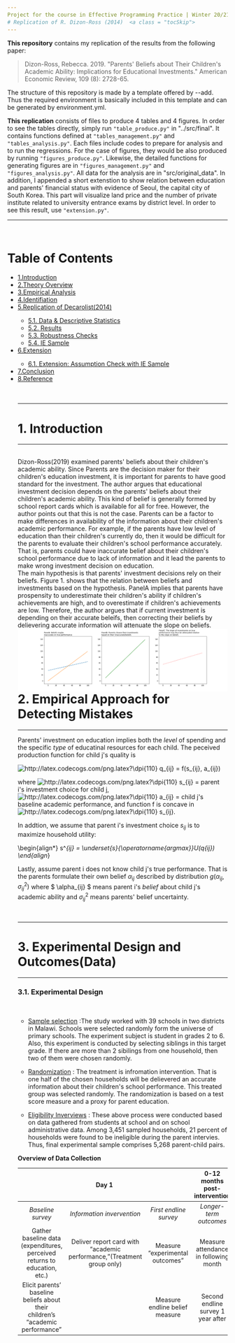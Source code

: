 ```yaml
--- 
Project for the course in Effective Programming Practice | Winter 20/21, M.Sc. Economics, Bonn University | [Hyein Jeong](https://github.com/huiren-j)
# Replication of R. Dizon-Ross (2014)  <a class = "tocSkip">
---
```


**This repository** contains my replication of the results from the following paper:

> Dizon-Ross, Rebecca. 2019. "Parents' Beliefs about Their Children's Academic Ability: Implications for Educational Investments." American Economic Review, 109 (8): 2728-65.  
    

The structure of this repository is made by a template offered by --add. Thus the required environment is basically included in this template and can be generated by environment.yml.
    
**This replication** consists of files to produce 4 tables and 4 figures. In order to see the tables directly, simply run `"table_produce.py"` in "../src/final". It contains functions defined at `"tables_management.py"` and `"tables_analysis.py"`. Each files include codes to prepare for analysis and to run the regressions. For the case of figures, they would be also produced by running `"figures_produce.py"`. Likewise, the detailed functions for generating figures are in `"figures_management.py"` and `"figures_analysis.py"`. All data for the analysis are in "src/original_data". In addition, I appended a short extenstion to show relation between education and parents' financial status with evidence of Seoul, the capital city of South Korea. This part will visualize land price and the number of private institute related to university entrance exams by district level. In order to see this result, use `"extension.py"`. 
<br>

---


<br>
    
<h1>Table of Contents<span class="tocSkip"></span></h1>
<ul class="toc-item"><li><span><a href="#1.-Introduction" data-toc-modified-id="1.-Introduction-1">1.Introduction</a></span></li>
<li><span><a href="#2.-Theory Overview" data-toc-modified-id="2.-Theory Overview-2">2.Theory Overview</a></span></li>
<li><span><a href="#3.-Empirical Analysis" data-toc-modified-id="3.-Empirical Analysis-3">3.Empirical Analysis</a></span></li>
<li><span><a href="#4.-Identification" data-toc-modified-id="4.-Identification-4">4.Identifiation</a></span></li>
<li><span><a href="#5.-Replication of Decarolist(2014)" data-toc-modified-id="5.-Replication of Decarolist(2014)-5">5.Replication of Decarolist(2014)</a></span></li>
<ul class="toc-item"><li><span><a href="#5.1. Data-&amp;-Descriptive Statistics" data-toc-modified-id="#5.1. Data-&amp;-Descriptive Statistics-5.1">5.1. Data &amp; Descriptive Statistics</a></span></li>
<li><span><a href="#5.2. Results" data-toc-modified-id="#5.2. Results-5.2">5.2. Results</a></span></li>
<li><span><a href="#5.3. Robustness Checks" data-toc-modified-id="#5.3. Robustness Checks-5.3">5.3. Robustness Checks</a></span></li>
<li><span><a href="#5.4. IE Sample" data-toc-modified-id="#5.4. IE Sample-5.4">5.4. IE Sample</a></span></li>
</ul><li><span><a href="#6.-Extension" data-toc-modified-id="6.-Extension-7">6.Extension</a></span></li>
<ul class="toc-item"><li><span><a href="#6.1. Extension: Assumption Check with IE Sample" data-toc-modified-id="##6.1. Extension: Assumption Check with IE Sample-6.1">6.1. Extension: Assumption Check with IE Sample</a></span></li>
</ul><li><span><a href="#7.-Conclusion" data-toc-modified-id="7.-Conclusion-7">7.Conclusion</a></span></li>
<li><span><a href="#8.-Reference" data-toc-modified-id="8.-Reference-8">8.Reference</a></span></li>

<br>
<br>
    
---
# 1. Introduction
---
    
<br>
Dizon-Ross(2019) examined parents' beliefs about their children's academic ability. Since Parents are the decision maker for their children's education investment, it is important for parents to have good standard for the investment. The author argues that educational investment decision depends on the parents' beliefs about their children's academic ability. This kind of belief is generally formed by school report cards which is available for all for free. However, the author points out that this is not the case. Parents can be a factor to make differences in availability of the information about their children's academic performance. For example, if the parents have low level of education than their children's currently do, then it would be difficult for the parents to evaluate their children's school performance accurately. That is, parents could have inaccurate belief about their children's school performance due to lack of information and it lead the parents to make wrong investment decision on education.
    


<br>
The main hypothesis is that parents' investment decisions rely on their beliefs. Figure 1. shows that the relation between beliefs and investments based on the hypothesis. PanelA implies that parents have prospensity to underestimate their children's ability if children's achievements are high, and to overestimate if children's achievements are low. Therefore, the author argues that if current investment is depending on their accurate beleifs, then correcting their beliefs by delievering accurate information will attenuate the slope on beliefs.
    
<img src = "./src/final/figure1.png" align = "left">


---
# 2. Empirical Approach for Detecting Mistakes
---

Parents' investment on education implies both the *level* of spending and the specific *type* of educatinal resources for each child.
The peceived production function for child j's quality is

<img src="http://latex.codecogs.com/png.latex?\dpi{110}&space;q_{ij}&space;=&space;f(s_{ij},&space;a_{ij})" title="http://latex.codecogs.com/png.latex?\dpi{110} q_{ij} = f(s_{ij}, a_{ij})" />

where <img src="http://latex.codecogs.com/png.latex?\dpi{110}&space;s_{ij}" title="http://latex.codecogs.com/png.latex?\dpi{110} s_{ij}" /> = parent i's investment choice for child j,<img src="http://latex.codecogs.com/png.latex?\dpi{110}&space;a_{ij}" title="http://latex.codecogs.com/png.latex?\dpi{110} a_{ij}" /> = child j's baseline academic performance, and function f is concave in <img src="http://latex.codecogs.com/png.latex?\dpi{110}&space;s_{ij}" title="http://latex.codecogs.com/png.latex?\dpi{110} s_{ij}" />.


In addtion, we assume that parent i's investment choice $s_{ij}$ is to maximize household utility:

\begin{align*}
s^*_{ij} = \underset{s}{\operatorname{argmax}}U(q_{ij})
\end{align*}   

Lastly, assume parent i does not know child j's true performance. That is the parents formulate their own belief $\alpha_{ij}$ described by distribution $g(\alpha_{ij}, \sigma^2_{ij})$
where $ \alpha_{ij} $ means parent i's *belief* about child j's academic ability and $\sigma^2_{ij}$ means parents' belief uncertainty.

<br>
    
    
---
# 3. Experimental Design and Outcomes(Data)
---

### 3.1. Experimental Design
<br>

- <u>Sample selection</u>
:The study worked with 39 schools in two districts in Malawi. Schools were selected randomly form the universe of primary schools. The experiment subject is student in grades 2 to 6. Also, this experiment is conducted by selecting siblings in this target grade. If there are more than 2 sibilings from one household, then two of them were chosen randomly.
    
    
- <u>Randomization</u>
    : The treatment is infromation intervention. That is one half of the chosen households will be delievered an accurate information about their children's school performance. This treated group was selected randomly. The randomization is based on a test score measure and a proxy for parent education.
    
- <u>Eligibility Inverviews</u>
    : These above process were conducted based on data gathered from students at school and on school administrative data. Among 3,451 sampled households, 21 percent of households were found to be ineligible during the parent intervies. Thus, final experimental sample comprises 5,268 parent-child pairs.

**Overview of Data Collection**

<table style = "margin: auto; text-align: center;">
    <thead>
        <tr>
            <th colspan = 3><center>Day 1</center></th>
            <th>0-12 months post-intervention</th>
        </tr>
    </thead>
    <tbody>
        <tr>
            <td ><i>Baseline survey</i></td>
            <td ><i>Information invervention</i></td>
            <td><i>First endline survey</i></td>
            <td ><i><center>Longer-term outcomes</center></i></td>
        </tr>
        <tr>
           <td >Gather baseline
                data (expenditures, perceived returns to
                education, etc.)</td>
           <td >Deliver report
                card with “academic
                performance,”(Treatment group only)</td>
           <td>Measure
                “experimental
                outcomes”</td>
            <td>Measure
            attendance in
            following month</td>
        </tr>
        <tr>
            <td >Elicit parents’
                baseline beliefs about
                their children’s
                “academic
                performance”</td>
            <td></td>
            <td>Measure endline
                belief measure</td>
            <td>Second endline
            survey 1 year after</td>
        </tr>
    </tbody>
</table>
<br>
